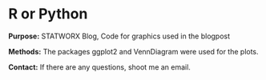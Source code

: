 # R or Python 

**Purpose:** STATWORX Blog, Code for graphics used in the blogpost <link>

**Methods:** The packages ggplot2 and VennDiagram were used for the plots.

**Contact:** If there are any questions, shoot me an email.
